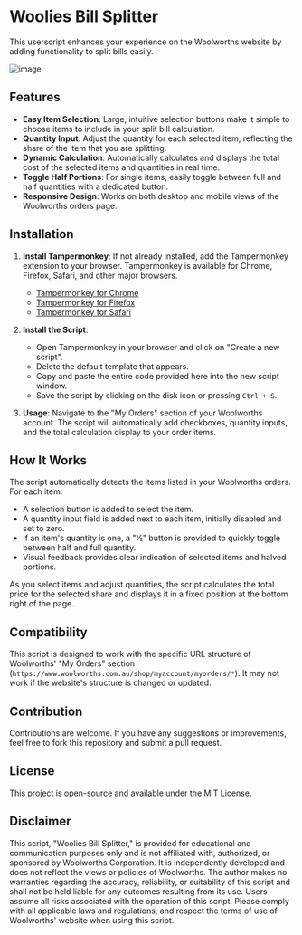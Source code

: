 # Woolies Bill Splitter

This userscript enhances your experience on the Woolworths website by adding functionality to split bills easily. 

![image](https://github.com/user-attachments/assets/1fa93ca7-d0ee-4c23-94e0-c8d1e9fd2643)


## Features

- **Easy Item Selection**: Large, intuitive selection buttons make it simple to choose items to include in your split bill calculation.
- **Quantity Input**: Adjust the quantity for each selected item, reflecting the share of the item that you are splitting.
- **Dynamic Calculation**: Automatically calculates and displays the total cost of the selected items and quantities in real time.
- **Toggle Half Portions**: For single items, easily toggle between full and half quantities with a dedicated button.
- **Responsive Design**: Works on both desktop and mobile views of the Woolworths orders page.


## Installation

1. **Install Tampermonkey**: If not already installed, add the Tampermonkey extension to your browser. Tampermonkey is available for Chrome, Firefox, Safari, and other major browsers.
   - [Tampermonkey for Chrome](https://tampermonkey.net/?ext=dhdg&browser=chrome)
   - [Tampermonkey for Firefox](https://tampermonkey.net/?ext=dhdg&browser=firefox)
   - [Tampermonkey for Safari](https://tampermonkey.net/?ext=dhdg&browser=safari)

2. **Install the Script**: 
   - Open Tampermonkey in your browser and click on "Create a new script".
   - Delete the default template that appears.
   - Copy and paste the entire code provided here into the new script window.
   - Save the script by clicking on the disk icon or pressing `Ctrl + S`.

3. **Usage**: Navigate to the "My Orders" section of your Woolworths account. The script will automatically add checkboxes, quantity inputs, and the total calculation display to your order items.

## How It Works
The script automatically detects the items listed in your Woolworths orders. For each item:
- A selection button is added to select the item.
- A quantity input field is added next to each item, initially disabled and set to zero.
- If an item's quantity is one, a "½" button is provided to quickly toggle between half and full quantity.
- Visual feedback provides clear indication of selected items and halved portions.

As you select items and adjust quantities, the script calculates the total price for the selected share and displays it in a fixed position at the bottom right of the page.


## Compatibility

This script is designed to work with the specific URL structure of Woolworths' "My Orders" section (`https://www.woolworths.com.au/shop/myaccount/myorders/*`). It may not work if the website's structure is changed or updated.

## Contribution

Contributions are welcome. If you have any suggestions or improvements, feel free to fork this repository and submit a pull request.

## License

This project is open-source and available under the MIT License.

## Disclaimer

This script, "Woolies Bill Splitter," is provided for educational and communication purposes only and is not affiliated with, authorized, or sponsored by Woolworths Corporation. It is independently developed and does not reflect the views or policies of Woolworths.
The author makes no warranties regarding the accuracy, reliability, or suitability of this script and shall not be held liable for any outcomes resulting from its use. Users assume all risks associated with the operation of this script.
Please comply with all applicable laws and regulations, and respect the terms of use of Woolworths' website when using this script.
